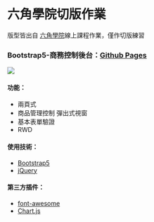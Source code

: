 # 六角學院切版作業
版型皆出自 [六角學院](https://www.hexschool.com/)線上課程作業，僅作切版練習
### Bootstrap5-商務控制後台：[Github Pages](https://joyun25.github.io/hex-bootstrap-business-control-backstage/)
![](https://i.imgur.com/D63rDT8.png)
#### 功能：
- 兩頁式
- 商品管理控制 彈出式視窗
- 基本表單驗證
- RWD
#### 使用技術：
- [Bootstrap5](https://getbootstrap.com/docs/5.0/getting-started/introduction/)
- [jQuery](https://jquery.com/)
#### 第三方插件：
- [font-awesome](https://fontawesome.com/)
- [Chart.js](https://www.chartjs.org/)
